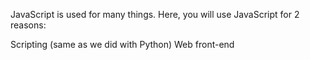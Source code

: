 JavaScript is used for many things. Here, you will use JavaScript for 2 reasons:

Scripting (same as we did with Python)
Web front-end
